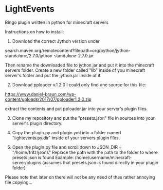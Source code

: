 # LightEvents
Bingo plugin written in python for minecraft servers

Instructions on how to install:

1. Download the correct Jython version under

search.maven.org/remotecontent?filepath=org/python/jython-standalone/2.7.0/jython-standalone-2.7.0.jar

Then rename the downloaded file to jython.jar and put it into the minecraft servers folder.
Create a new folder called "lib" inside of you minecraft server's folder and put the jython.jar inside of it.

2. Download pploader v.1.2.0
I could only find one source for this file:

https://www.daniel-braun.com/wp-content/uploads/2017/07/pploader1.2.0.zip

extract the contents and put pploader.jar into your server's plugin files.

3. Clone my repository and put the "presets.json" file in sources into your server's plugin directory.

4. Copy the plugin.py and plugin.yml into a folder named "lightevents.py.dir" inside of your servers plugin files.

5. Open the plugin.py file and scroll down to JSON_DIR = "/home/fritz/jsons"
Replace the path with the path to the folder to where presets.json is found
Example:
/home/username/minecraft-server/plugins (assumes that presets.json is found directly in your plugin folder)

Please note thet later on there will not be any need of thes rather annoying file copying...
